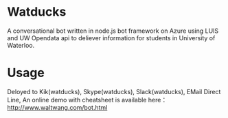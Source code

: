 # Watducks
A conversational bot written in node.js bot framework on Azure using LUIS and UW Opendata api to deliever information for students in University of Waterloo.
# Usage
Deloyed to Kik(watducks), Skype(watducks), Slack(watducks), EMail Direct Line, An online demo with cheatsheet is available here：http://www.waltwang.com/bot.html
